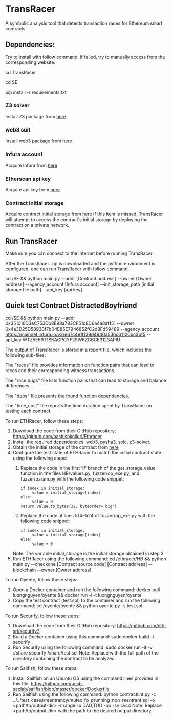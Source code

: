 # TransRacer

A symbolic analysis tool that detects transaction races for Ethereum smart contracts.



## Dependencies:
Try to install with follow command. If failed, try to manually access from the corresponding website.

cd TransRacer

cd SE

pip install -r requirements.txt
`	`
### Z3 solver
Install Z3 package from [here](https://pypi.org/project/z3-solver/#files)

### web3 suit
Install web3 package from [here](https://pypi.org/project/web3/#files)

### Infura account
Acquire Infura from [here](https://infura.io/)

### Etherscan api key
Acquire api key from [here](https://etherscan.io/)

### Contract initial storage
Acquire contract initial storage from [here](https://etherscan.io/)
If this item is missed, TransRacer will attempt to access the contract's initial storage by deploying the contract on a private network.


## Run TransRacer
Make sure you can connect to the internet before running TransRacer.

After the TransRacer. zip is downloaded and the python environment is configured, one can run TransRacer with follow command. 

cd /SE && python main.py --addr [Contract address]  --owner [Owner address]  --agency_account [Infura account] --init_storage_path [initial storage file path] --api_key [api key]


## Quick test  Contract DistractedBoyfriend
cd /SE && python main.py --addr 0x351016D3eC753Db8E98a783CF51c8D6a4a8af151  --owner 0x4a3D25D58930f7b04E85E7946852fC2d8Fd59489  --agency_account https://mainnet.infura.io/v3/e67c4e1f139d4940a53bc61120bc3bf5 --api_key WTZ5E69T1SKACPGYF29W6ZG6CE3123APIU


The output of TransRacer is stored in a report file, which includes the following sub-files:

The "races" file provides information on function pairs that can lead to races and their corresponding witness transactions.

The "race bugs" file lists function pairs that can lead to storage and balance differences.

The "deps" file presents the found function dependencies.

The "time_cost" file reports the time duration spent by TransRacer on testing each contract.


To run ETHRacer, follow these steps:
1) Download the code from their GitHub repository: https://github.com/aashishkolluri/Ethracer
2) Install the required dependencies: web3, pysha3, solc, z3-solver.
3) Obtain the initial storage of the contract from [here](https://etherscan.io/) 
4) Configure the test state of ETHRacer to match the initial contract state using the following steps:
   1) Replace the code in the first 'if' branch of the get_storage_value function in the files HB/values.py, fuzzer/op_exe.py, and fuzzer/param.py with the following code snippet:
          
          if index in initial_storage:
               value = initial_storage[index]
          else:
               value = 0
          return value.to_bytes(32, byteorder='big')
   2) Replace the code at lines 514~524 of fuzzer/op_exe.py with the following code snippet:
   
          if index in initial_storage:
               value = initial_storage[index]
          else:
               value = 0
   Note: The variable initial_storage is the initial storage obtained in step 3
5) Run ETHRacer using the following command: cd /ethracer/HB && python main.py --checkone [Contract source code] [Contract address] --blockchain --owner [Owner address]

To run Oyente, follow these steps:
1) Open a Docker container and run the following command: docker pull luongnguyen/oyente && docker run -i -t luongnguyen/oyente
2) Copy the test contract (test.sol) to the container and run the following command: cd /oyente/oyente && python oyente.py -s test.sol

To run Securify, follow these steps:
1) Download the code from their GitHub repository: https://github.com/eth-sri/securify2
2) Build a Docker container using this command: sudo docker build -t securify .
3) Run Securify using the following command: sudo docker run -it -v <contract-dir-full-path>:/share securify /share/test.sol
Note: Replace <contract-dir-full-path> with the full path of the directory containing the contract to be analyzed.

To run Sailfish, follow these steps:
1) Install Sailfish on an Ubuntu OS using the command lines provided in this file: https://github.com/ucsb-seclab/sailfish/blob/master/docker/Dockerfile
2) Run Sailfish using the following command: python contractlint.py -c ../../test_cases/reentrancy/mutex_fp_prunning_non_reentrant.sol -o <path/to/output-dir> -r range -p DAO,TOD -oo -sv cvc4
Note: Replace <path/to/output-dir> with the path to the desired output directory.




